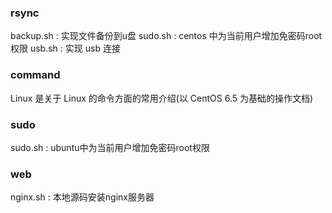 ### rsync
backup.sh :  实现文件备份到u盘
sudo.sh :  centos 中为当前用户增加免密码root权限
usb.sh :  实现 usb 连接

### command

Linux 是关于 Linux 的命令方面的常用介绍(以 CentOS 6.5 为基础的操作文档)

### sudo

sudo.sh : ubuntu中为当前用户增加免密码root权限

### web

nginx.sh : 本地源码安装nginx服务器


